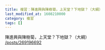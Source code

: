 ```yaml
---
title: 複習：陳進興與陳樹菊，上天堂？下地獄？（大綱）
last_modified_at: 1608210000
category: 複習
tags: []
---
```


<p>陳進興與陳樹菊，上天堂？下地獄？（大綱）<br>
<a href="/posts/269196692" target="_blank">/posts/269196692</a></p>

<p>&nbsp;</p>

